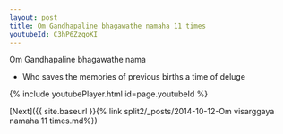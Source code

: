 ```yaml
---
layout: post
title: Om Gandhapaline bhagawathe namaha 11 times
youtubeId: C3hP6ZzqoKI
---
```

 
 
Om Gandhapaline bhagawathe nama 
 
 -  Who saves the memories of previous births a time of deluge 
 
  
 
  
 
 
 
 
 
 


{% include youtubePlayer.html id=page.youtubeId %}
 
[Next]({{ site.baseurl }}{% link  split2/_posts/2014-10-12-Om visarggaya namaha 11 times.md%})
 
